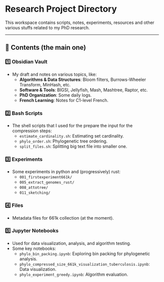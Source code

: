 # Research Project Directory

This workspace contains scripts, notes, experiments, resources and other various stuffs related to my PhD research. 

---

## 📖 Contents (the main one)

### 1️⃣ **Obsidian Vault**
- My draft and notes on various topics, like:
  - **Algorithms & Data Structures**: Bloom filters, Burrows-Wheeler Transform, MinHash, etc.
  - **Software & Tools**: BIGSI, Jellyfish, Mash, Mashtree, Raptor, etc.
  - **PhD Organization**: Some daily logs.
  - **French Learning**: Notes for C1-level French.
  
### 2️⃣ **Bash Scripts**
- The shell scripts that I used for the prepare the input for the compression steps:
  - `estimate_cardinality.sh`: Estimating set cardinality.
  - `phylo_order.sh`: Phylogenetic tree ordering.
  - `split_files.sh`: Splitting big text file into smaller one.

### 3️⃣ **Experiments**
- Some experiments in python and (progressively) rust:
  - `001_firstexperiment661k/`
  - `005_extract_genomes_rust/`
  - `008_attotree/`
  - `011_sketching/`


### 4️⃣ **Files**
- Metadata files for 661k collection (at the moment).

### 5️⃣ **Jupyter Notebooks**
- Used for data visualization, analysis, and algorithm testing.
- Some key notebooks:
  - `phylo_bin_packing.ipynb`: Exploring bin packing for phylogenetic analysis.
  - `phylo_compressed_size_661k_visualization_tuberculosis.ipynb`: Data visualization.
  - `phylo_experiment_greedy.ipynb`: Algorithm evaluation.



